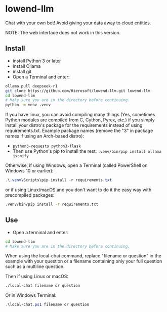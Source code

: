 # lowend-llm
Chat with your own bot! Avoid giving your data away to cloud entities.

NOTE: The web interface does not work in this version.

## Install
- install Python 3 or later
- install Ollama
- install git
- Open a Terminal and enter:
```bash
ollama pull deepseek-r1
git clone https://github.com/Hierosoft/lowend-llm.git lowend-llm
cd lowend-llm
# Make sure you are in the directory before continuing.
python -m venv .venv
```

If you have linux, you can avoid compiling many things (Yes, sometimes
Python modules are compiled from C, Cython, Pyrex, etc.) if you simply
install your distro's package for the requirements instead of using
requirements.txt. Example package names (remove the "3" in package names
if using an Arch-based distro):
- `python3-requests python3-flask`
- Then use Python's pip to install the rest:
  `.venv/bin/pip install ollama jsonify`


Otherwise, if using Windows, open a Terminal (called PowerShell on Windows 10 or earlier):
```PowerShell
.\.venv\Scripts\pip install -r requirements.txt
```
or if using Linux/macOS and you don't want to do it the easy way with precompiled packages:
```bash
.venv/bin/pip install -r requirements.txt
```

## Use
- Open a terminal and enter:
```bash
cd lowend-llm
# Make sure you are in the directory before continuing.
```

When using the local-chat command, replace
"filename or question" in the example with your question or a filename
containing only your full question such as a multiline question.

Then if using Linux or macOS:
```bash
./local-chat filename or question
```

Or in Windows Terminal:
```PowerShell
.\local-chat.ps1 filename or question
```
